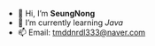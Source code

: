 - 👋 Hi, I’m **SeungNong**
- 🌱 I’m currently learning *Java*
- 📫 Email: tmddnrdl333@naver.com

<!---
tmddnrdl333/tmddnrdl333 is a ✨ special ✨ repository because its `README.md` (this file) appears on your GitHub profile.
You can click the Preview link to take a look at your changes.
--->
